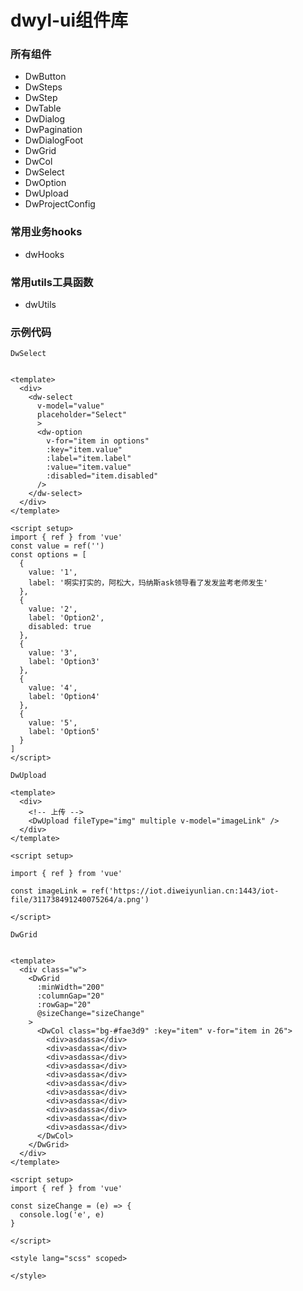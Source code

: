 # dwyl-ui组件库

### 所有组件
- DwButton
- DwSteps
- DwStep
- DwTable
- DwDialog
- DwPagination
- DwDialogFoot
- DwGrid
- DwCol
- DwSelect
- DwOption
- DwUpload
- DwProjectConfig

### 常用业务hooks
- dwHooks

### 常用utils工具函数

- dwUtils


### 示例代码

`DwSelect`
```vue

<template>
  <div>
    <dw-select
      v-model="value"
      placeholder="Select"
      >
      <dw-option
        v-for="item in options"
        :key="item.value"
        :label="item.label"
        :value="item.value"
        :disabled="item.disabled"
      />
    </dw-select>
  </div>
</template>

<script setup>
import { ref } from 'vue'
const value = ref('')
const options = [
  {
    value: '1',
    label: '啊实打实的，阿松大，玛纳斯ask领导看了发发监考老师发生'
  },
  {
    value: '2',
    label: 'Option2',
    disabled: true
  },
  {
    value: '3',
    label: 'Option3'
  },
  {
    value: '4',
    label: 'Option4'
  },
  {
    value: '5',
    label: 'Option5'
  }
]
</script>

```


`DwUpload`
```vue
<template>
  <div>
    <!-- 上传 -->
    <DwUpload fileType="img" multiple v-model="imageLink" />
  </div>
</template>

<script setup>

import { ref } from 'vue'

const imageLink = ref('https://iot.diweiyunlian.cn:1443/iot-file/311738491240075264/a.png')

</script>

```


`DwGrid`
```vue

<template>
  <div class="w">
    <DwGrid
      :minWidth="200"
      :columnGap="20"
      :rowGap="20"
      @sizeChange="sizeChange"
    >
      <DwCol class="bg-#fae3d9" :key="item" v-for="item in 26">
        <div>asdassa</div>
        <div>asdassa</div>
        <div>asdassa</div>
        <div>asdassa</div>
        <div>asdassa</div>
        <div>asdassa</div>
        <div>asdassa</div>
        <div>asdassa</div>
        <div>asdassa</div>
        <div>asdassa</div>
        <div>asdassa</div>
      </DwCol>
    </DwGrid>
  </div>
</template>

<script setup>
import { ref } from 'vue'

const sizeChange = (e) => {
  console.log('e', e)
}

</script>

<style lang="scss" scoped>

</style>
```
